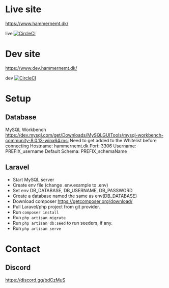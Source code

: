 # Live site

https://www.hammernemt.dk/

live [![CircleCI](https://circleci.com/gh/huesimon/Hammernemt/tree/master.svg?style=svg)](https://circleci.com/gh/huesimon/Hammernemt/tree/master)

# Dev site 

https://www.dev.hammernemt.dk/

dev [![CircleCI](https://circleci.com/gh/huesimon/Hammernemt/tree/dev.svg?style=svg)](https://circleci.com/gh/huesimon/Hammernemt/tree/dev)

# Setup

## Database

MySQL Workbench https://dev.mysql.com/get/Downloads/MySQLGUITools/mysql-workbench-community-8.0.13-winx64.msi
Need to get added to the Whitelist before connecting
Hostname: hammernemt.dk
Port: 3306
Username: PREFIX_username
Default Schema: PREFIX_schemaName

## Laravel

- Start MySQL server
- Create env file (change .env.example to .env)
- Set env DB_DATABASE, DB_USERNAME, DB_PASSWORD
- Create a database named the same as env(DB_DATABASE)
- Download composer https://getcomposer.org/download/
- Pull Laravel/php project from git provider.
- Run `composer install`
- Run `php artisan migrate`
- Run `php artisan db:seed` to run seeders, if any.
- Run `php artisan serve`


# Contact

## Discord 

https://discord.gg/bdCzMuS


